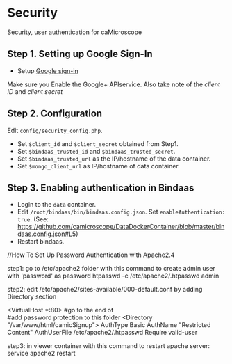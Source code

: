 # Security
Security, user authentication for caMicroscope 


## Step 1. Setting up Google Sign-In

* Setup [Google sign-in](https://developers.google.com/+/web/signin/)

Make sure you Enable the Google+ APIservice.
Also take note of the *client ID* and *client secret*

## Step 2. Configuration

Edit `config/security_config.php`.
* Set `$client_id` and `$client_secret` obtained from Step1.
* Set `$bindaas_trusted_id` and `$bindaas_trusted_secret`.
* Set `$bindaas_trusted_url` as the IP/hostname of the data container.
* Set `$mongo_client_url` as IP/hostname of data container.  

## Step 3. Enabling authentication in Bindaas

* Login to the `data` container. 
* Edit `/root/bindaas/bin/bindaas.config.json`. Set `enableAuthentication: true`. (See: https://github.com/camicroscope/DataDockerContainer/blob/master/bindaas.config.json#L5)
* Restart bindaas. 


//How To Set Up Password Authentication with Apache2.4

 step1: go to /etc/apache2 folder with this command to create admin user with 'password' as password
        htpasswd -c /etc/apache2/.htpasswd admin
 
 step2: edit /etc/apache2/sites-available/000-default.conf by adding Directory section

 <VirtualHost *:80> 
        #go to the end of <VirtualHost>        
        #add password protection to this folder
        <Directory "/var/www/html/camicSignup">
            AuthType Basic
            AuthName "Restricted Content"
            AuthUserFile /etc/apache2/.htpasswd
            Require valid-user
        </Directory>
</VirtualHost>

 
step3: in viewer container with this command to restart apache server:
       service apache2 restart
	   
